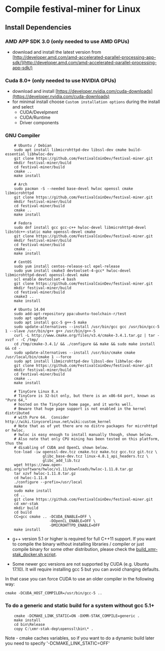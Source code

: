 # Compile **festival-miner** for Linux

## Install Dependencies

### AMD APP SDK 3.0 (only needed to use AMD GPUs)

- download and install the latest version from [http://developer.amd.com/amd-accelerated-parallel-processing-app-sdk/](http://developer.amd.com/amd-accelerated-parallel-processing-app-sdk/)

### Cuda 8.0+ (only needed to use NVIDIA GPUs)

- download and install [https://developer.nvidia.com/cuda-downloads](https://developer.nvidia.com/cuda-downloads)
- for minimal install choose `Custom installation options` during the install and select
    - CUDA/Develpment
    - CUDA/Runtime
    - Driver components

### GNU Compiler
```
    # Ubuntu / Debian
    sudo apt install libmicrohttpd-dev libssl-dev cmake build-essential libhwloc-dev
    git clone https://github.com/FestivalCoinDev/festival-miner.git
    mkdir festival-miner/build
    cd festival-miner/build
    cmake ..
    make install

    # Arch
    sudo pacman -S --needed base-devel hwloc openssl cmake libmicrohttpd
    git clone https://github.com/FestivalCoinDev/festival-miner.git
    mkdir festival-miner/build
    cd festival-miner/build
    cmake ..
    make install

    # Fedora
    sudo dnf install gcc gcc-c++ hwloc-devel libmicrohttpd-devel libstdc++-static make openssl-devel cmake
    git clone https://github.com/FestivalCoinDev/festival-miner.git
    mkdir festival-miner/build
    cd festival-miner/build
    cmake ..
    make install

    # CentOS
    sudo yum install centos-release-scl epel-release
    sudo yum install cmake3 devtoolset-4-gcc* hwloc-devel libmicrohttpd-devel openssl-devel make
    scl enable devtoolset-4 bash
    git clone https://github.com/FestivalCoinDev/festival-miner.git
    mkdir festival-miner/build
    cd festival-miner/build
    cmake3 ..
    make install

    # Ubuntu 14.04
    sudo add-apt-repository ppa:ubuntu-toolchain-r/test
    sudo apt update
    sudo apt install gcc-5 g++-5 make
    sudo update-alternatives --install /usr/bin/gcc gcc /usr/bin/gcc-5 1 --slave /usr/bin/g++ g++ /usr/bin/g++-5
    curl -L http://www.cmake.org/files/v3.4/cmake-3.4.1.tar.gz | tar -xvzf - -C /tmp/
    cd /tmp/cmake-3.4.1/ && ./configure && make && sudo make install && cd -
    sudo update-alternatives --install /usr/bin/cmake cmake /usr/local/bin/cmake 1 --force
    sudo apt install libmicrohttpd-dev libssl-dev libhwloc-dev
    git clone https://github.com/FestivalCoinDev/festival-miner.git
    mkdir festival-miner/build
    cd festival-miner/build
    cmake ..
    make install
    
    # TinyCore Linux 8.x
    # TinyCore is 32-bit only, but there is an x86-64 port, known as "Pure 64,"
    # hosted on the TinyCore home page, and it works well.
    # Beware that huge page support is not enabled in the kernel distributed
    # with Pure 64.  Consider http://wiki.tinycorelinux.net/wiki:custom_kernel
    # Note that as of yet there are no distro packages for microhttpd or hwloc.
    # hwloc is easy enough to install manually though, shown below.
    # Also note that only CPU mining has been tested on this platform, thus the
    # disabling of CUDA and OpenCL shown below.
    tce-load -iw openssl-dev.tcz cmake.tcz make.tcz gcc.tcz git.tcz \
                 glibc_base-dev.tcz linux-4.8.1_api_headers.tcz \
                 glibc_add_lib.tcz
    wget https://www.open-mpi.org/software/hwloc/v1.11/downloads/hwloc-1.11.8.tar.gz
    tar xzvf hwloc-1.11.8.tar.gz
    cd hwloc-1.11.8
    ./configure --prefix=/usr/local
    make
    sudo make install
    cd ..
    git clone https://github.com/FestivalCoinDev/festival-miner.git
    cd xmr-stak
    mkdir build
    cd build
    CC=gcc cmake .. -DCUDA_ENABLE=OFF \
                    -DOpenCL_ENABLE=OFF \
                    -DMICROHTTPD_ENABLE=OFF
    make install
```

- g++ version 5.1 or higher is required for full C++11 support. 
If you want to compile the binary without installing libraries / compiler or just compile binary for some other distribution, please check the [build_xmr-stak_docker.sh script](scripts/build_xmr-stak_docker/build_xmr-stak_docker.sh).

- Some newer gcc versions are not supported by CUDA (e.g. Ubuntu 17.10). It will require installing gcc 5 but you can avoid changing defaults.

In that case you can force CUDA to use an older compiler in the following way:
```
cmake -DCUDA_HOST_COMPILER=/usr/bin/gcc-5 ..
```

### To do a generic and static build for a system without gcc 5.1+
```
    cmake -DCMAKE_LINK_STATIC=ON -DXMR-STAK_COMPILE=generic .
    make install
    cd bin\Release
    copy C:\xmr-stak-dep\openssl\bin\* .
```
Note - cmake caches variables, so if you want to do a dynamic build later you need to specify '-DCMAKE_LINK_STATIC=OFF'
